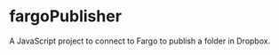 fargoPublisher
==============

A JavaScript project to connect to Fargo to publish a folder in Dropbox.

